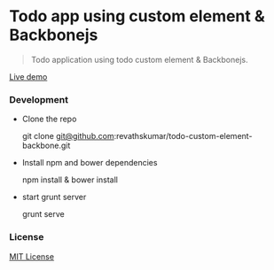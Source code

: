 # Todo app using custom element & Backbonejs

> Todo application using todo custom element & Backbonejs.

[Live demo](http://revathskumar.github.io/todo-custom-element-backbone/)

### Development

* Clone the repo

    git clone git@github.com:revathskumar/todo-custom-element-backbone.git

* Install npm and bower dependencies

    npm install & bower install

* start grunt server

    grunt serve

### License

[MIT License](http://revathskumar.mit-license.org/)